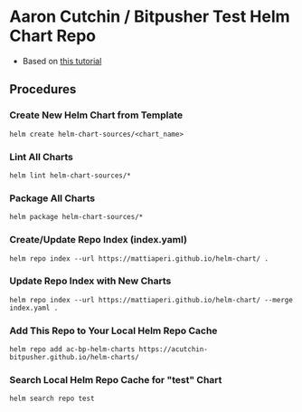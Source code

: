 # Aaron Cutchin / Bitpusher Test Helm Chart Repo

* Based on [this tutorial](https://medium.com/@mattiaperi/create-a-public-helm-chart-repository-with-github-pages-49b180dbb417)

##  Procedures

### Create New Helm Chart from Template

    helm create helm-chart-sources/<chart_name>

### Lint All Charts

    helm lint helm-chart-sources/*

### Package All Charts

    helm package helm-chart-sources/*

### Create/Update Repo Index (index.yaml)

    helm repo index --url https://mattiaperi.github.io/helm-chart/ .

### Update Repo Index with New Charts

    helm repo index --url https://mattiaperi.github.io/helm-chart/ --merge index.yaml .

### Add This Repo to Your Local Helm Repo Cache

    helm repo add ac-bp-helm-charts https://acutchin-bitpusher.github.io/helm-charts/

### Search Local Helm Repo Cache for "test" Chart

    helm search repo test

